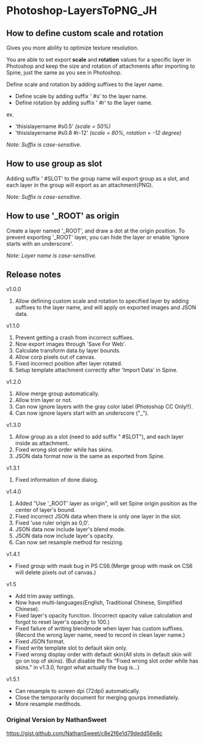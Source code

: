 # Photoshop-LayersToPNG_JH

## How to define custom scale and rotation
Gives you more ability to optimize texture resolution.

You are able to set export **scale** and **rotation** values for a specific layer in Photoshop and keep
the size and rotation of attachments after importing to Spine, just the same as you see in Photoshop.

Define scale and rotation by adding suffixes to the layer name.
- Define scale by adding suffix ' #s' to the layer name.
- Define rotation by adding suffix ' #r' to the layer name.

ex.
- 'thisislayername #s0.5' *(scale = 50%)*
- 'thisislayername #s0.8 #r-12' *(scale = 80%, rotation = -12 degree)*

*Note: Suffix is case-sensitive.*

## How to use group as slot
Adding suffix ' #SLOT' to the group name will export group as a slot, and each layer in the group will export as an attachment(PNG).

*Note: Suffix is case-sensitive.*

## How to use '_ROOT' as origin
Create a layer named '_ROOT', and draw a dot at the origin position.
To prevent exporting '_ROOT' layer, you can hide the layer or enable 'Ignore starts with an underscore'.

*Note: Layer name is case-sensitive.*

## Release notes

v1.0.0
1. Allow defining custom scale and rotation to specified layer by adding suffixes to the layer name, and will apply on exported images and JSON data.

v1.1.0
1. Prevent getting a crash from incorrect suffixes.
2. Now export images through 'Save For Web'.
3. Calculate transform data by layer bounds.
4. Allow corp pixels out of canvas.
5. Fixed incorrect position after layer rotated.
6. Setup template attachment correctly after 'Import Data' in Spine.

v1.2.0
1. Allow merge group automatically.
2. Allow trim layer or not.
3. Can now ignore layers with the gray color label (Photoshop CC Only!!).
4. Can now ignore layers start with an underscore ("_").

v1.3.0
1. Allow group as a slot (need to add suffix " #SLOT"), and each layer inside as attachment.
2. Fixed wrong slot order while has skins.
3. JSON data format now is the same as exported from Spine.

v1.3.1
1. Fixed information of done dialog.

v1.4.0
1. Added "Use '_ROOT' layer as origin", will set Spine origin position as the center of layer's bound.
2. Fixed incorrect JSON data when there is only one layer in the slot.
3. Fixed 'use ruler origin as 0,0'.
4. JSON data now include layer's blend mode.
5. JSON data now include layer's opacity.
6. Can now set resample method for resizing.

v1.4.1
- Fixed group with mask bug in PS CS6.(Merge group with mask on CS6 will delete pixels out of canvas.)

v1.5
- Add trim away settings.
- Now have multi-languages(English, Traditional Chinese, Simplified Chinese).
- Fixed layer's opacity function. (Incorrect opacity value calculation and forgot to reset layer's opacity to 100.)
- Fixed failure of writing blendmode when layer has custom suffixes. (Record the wrong layer name, need to record in clean layer name.)
- Fixed JSON format.
- Fixed write template slot to default skin only.
- Fixed wrong display order with default skin(All slots in default skin will go on top of skins).
     (But disable the fix "Fixed wrong slot order while has skins." in v1.3.0, forgot what actually the bug is...)
     
v1.5.1
- Can resample to screen dpi (72dpi) automatically.
- Close the temporarily document for merging gourps immediately.
- More resample medthods.

### Original Version by NathanSweet
https://gist.github.com/NathanSweet/c8e2f6e1d79dedd56e8c

